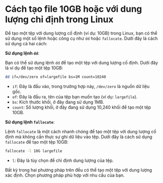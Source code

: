 # Cách tạo file 10GB hoặc với dung lượng chỉ định trong Linux

Để tạo một tệp với dung lượng cố định (ví dụ: 10GB) trong Linux, bạn có thể sử dụng một số lệnh hoặc công cụ như `dd` hoặc `fallocate`. Dưới đây là cách sử dụng cả hai cách:

**Sử dụng lệnh `dd`**:

Bạn có thể sử dụng lệnh `dd` để tạo một tệp với dung lượng cố định. Dưới đây là ví dụ để tạo một tệp 10GB:

```bash
dd if=/dev/zero of=largefile bs=1M count=10240

```

- `if`: Đây là đầu vào, trong trường hợp này, `/dev/zero` là nguồn dữ liệu gốc.
- `of`: Đây là đầu ra, tên của tệp bạn muốn tạo (ví dụ: `largefile`).
- `bs`: Kích thước khối, ở đây đang sử dụng 1MB.
- `count`: Số lượng khối, ở đây đang sử dụng 10,240 khối để tạo một tệp 10GB.

**Sử dụng lệnh `fallocate`**:

Lệnh `fallocate` là một cách nhanh chóng để tạo một tệp với dung lượng cố định mà không cần thực sự ghi dữ liệu vào tệp. Dưới đây là cách sử dụng `fallocate` để tạo một tệp 10GB:

```bash
fallocate -l 10G largefile

```

- `l`: Đây là tùy chọn để chỉ định dung lượng của tệp.

Bất kỳ trong hai phương pháp trên đều có thể tạo một tệp với dung lượng xác định. Chọn phương pháp phù hợp với nhu cầu của bạn.